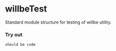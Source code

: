 # willbeTest

Standard module structure for testing of willbe utility.

### Try out
```
should be code
```
